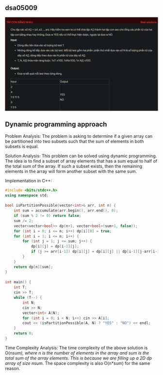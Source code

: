 ## dsa05009
![alt text](image.png)
## Dynamic programming approach
Problem Analysis:
The problem is asking to determine if a given array can be partitioned into two subsets such that the sum of elements in both subsets is equal.

Solution Analysis:
This problem can be solved using dynamic programming. The idea is to find a subset of array elements that has a sum equal to half of the total sum of the array. If such a subset exists, then the remaining elements in the array will form another subset with the same sum.

Implementation in C++:

```cpp
#include <bits/stdc++.h>
using namespace std;

bool isPartitionPossible(vector<int>& arr, int n) {
    int sum = accumulate(arr.begin(), arr.end(), 0);
    if (sum % 2 != 0) return false;
    sum /= 2;
    vector<vector<bool>> dp(n+1, vector<bool>(sum+1, false));
    for (int i = 0; i <= n; i++) dp[i][0] = true;
    for (int i = 1; i <= n; i++) {
        for (int j = 1; j <= sum; j++) {
            dp[i][j] = dp[i-1][j];
            if (j >= arr[i-1]) dp[i][j] = dp[i][j] || dp[i-1][j-arr[i-1]];
        }
    }
    return dp[n][sum];
}

int main() {
    int T;
    cin >> T;
    while (T--) {
        int N;
        cin >> N;
        vector<int> A(N);
        for (int i = 0; i < N; i++) cin >> A[i];
        cout << (isPartitionPossible(A, N) ? "YES" : "NO") << endl;
    }
    return 0;
}
```

Time Complexity Analysis:
The time complexity of the above solution is O(n*sum), where n is the number of elements in the array and sum is the total sum of the array elements. This is because we are filling up a 2D dp array of size n*sum. The space complexity is also O(n*sum) for the same reason.